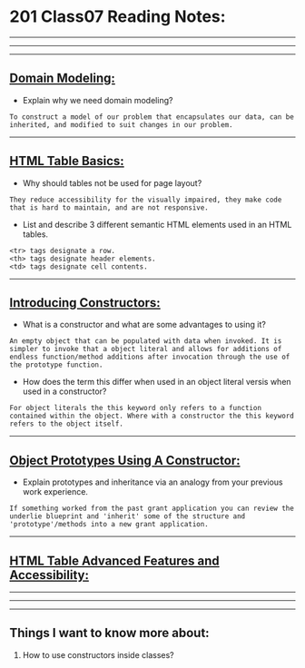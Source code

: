 # **201 Class07 Reading Notes:**
---
---
---

## [**Domain Modeling:**](https://github.com/codefellows/domain_modeling#domain-modeling)

* Explain why we need domain modeling?

```
To construct a model of our problem that encapsulates our data, can be inherited, and modified to suit changes in our problem.
```

---

## [**HTML Table Basics:**](https://developer.mozilla.org/en-US/docs/Learn/HTML/Tables/Basics)

* Why should tables not be used for page layout?

```
They reduce accessibility for the visually impaired, they make code that is hard to maintain, and are not responsive.
```

* List and describe 3 different semantic HTML elements used in an HTML tables.

```
<tr> tags designate a row.
<th> tags designate header elements.
<td> tags designate cell contents.
```

---

## [**Introducing Constructors:**](https://developer.mozilla.org/en-US/docs/Learn/JavaScript/Objects/Basics#introducing_constructors)

* What is a constructor and what are some advantages to using it?

```
An empty object that can be populated with data when invoked. It is simpler to invoke that a object literal and allows for additions of endless function/method additions after invocation through the use of the prototype function.
```

* How does the term this differ when used in an object literal versis when used in a constructor?

```
For object literals the this keyword only refers to a function contained within the object. Where with a constructor the this keyword refers to the object itself.
```

---

## [**Object Prototypes Using A Constructor:**](https://ui.dev/beginners-guide-to-javascript-prototype)

* Explain prototypes and inheritance via an analogy from your previous work experience.

```
If something worked from the past grant application you can review the underlie blueprint and 'inherit' some of the structure and 'prototype'/methods into a new grant application.
```
---

## [**HTML Table Advanced Features and Accessibility:**](https://developer.mozilla.org/en-US/docs/Learn/HTML/Tables/Advanced)

---
---
---
## **Things I want to know more about:**

1. How to use constructors inside classes?

